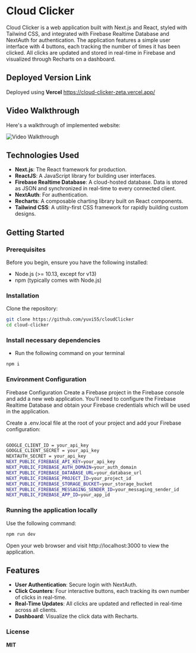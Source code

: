 # Cloud Clicker

Cloud Clicker is a web application built with Next.js and React, styled with Tailwind CSS, and integrated with Firebase Realtime Database and NextAuth for authentication. The application features a simple user interface with 4 buttons, each tracking the number of times it has been clicked. All clicks are updated and stored in real-time in Firebase and visualized through Recharts on a dashboard.

## Deployed Version Link
Deployed using **Vercel**
https://cloud-clicker-zeta.vercel.app/

## Video Walkthrough

Here's a walkthrough of implemented website:

<img src='https://github.com/yuvi55/cloudClicker/blob/main/gif/CloudClick.gif' title='Video Walkthrough' width='' alt='Video Walkthrough' />

## Technologies Used

- **Next.js**: The React framework for production.
- **ReactJS**: A JavaScript library for building user interfaces.
- **Firebase Realtime Database**: A cloud-hosted database. Data is stored as JSON and synchronized in real-time to every connected client.
- **NextAuth**: For authentication.
- **Recharts**: A composable charting library built on React components.
- **Tailwind CSS**: A utility-first CSS framework for rapidly building custom designs.

## Getting Started

### Prerequisites

Before you begin, ensure you have the following installed:
- Node.js (>= 10.13, except for v13)
- npm (typically comes with Node.js)

### Installation

Clone the repository:

```bash
git clone https://github.com/yuvi55/cloudClicker
cd cloud-clicker

```
### Install necessary dependencies

- Run the following command on your terminal
```bash
npm i
```


### Environment Configuration

Firebase Configuration
Create a Firebase project in the Firebase console and add a new web application. You'll need to configure the Firebase Realtime Database and obtain your Firebase credentials which will be used in the application.

Create a .env.local file at the root of your project and add your Firebase configuration:

```bash

GOOGLE_CLIENT_ID = your_api_key
GOOGLE_CLIENT_SECRET = your_api_key
NEXTAUTH_SECRET = your_api_key
NEXT_PUBLIC_FIREBASE_API_KEY=your_api_key
NEXT_PUBLIC_FIREBASE_AUTH_DOMAIN=your_auth_domain
NEXT_PUBLIC_FIREBASE_DATABASE_URL=your_database_url
NEXT_PUBLIC_FIREBASE_PROJECT_ID=your_project_id
NEXT_PUBLIC_FIREBASE_STORAGE_BUCKET=your_storage_bucket
NEXT_PUBLIC_FIREBASE_MESSAGING_SENDER_ID=your_messaging_sender_id
NEXT_PUBLIC_FIREBASE_APP_ID=your_app_id

```

### Running the application locally

Use the following command: 
```bash
npm run dev
```

Open your web browser and visit http://localhost:3000 to view the application.

## Features
- **User Authentication**: Secure login with NextAuth.
- **Click Counters**: Four interactive buttons, each tracking its own number of clicks in real-time.
- **Real-Time Updates**: All clicks are updated and reflected in real-time across all clients.
- **Dashboard**: Visualize the click data with Recharts.

### License
**MIT**
